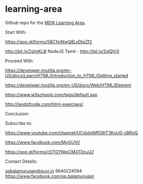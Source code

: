 # learning-area
Github repo for the [MDN Learning Area](https://developer.mozilla.org/en-US/Learn). 

Start With:

https://goo.gl/forms/58C1mNwQ8LvDIqZf2

http://bit.ly/2sImKLB
NodeJS Tamil - http://bit.ly/2sIQVj3

Proceed With:

https://developer.mozilla.org/en-US/docs/Learn/HTML/Introduction_to_HTML/Getting_started

https://developer.mozilla.org/en-US/docs/Web/HTML/Element

https://www.w3schools.com/tags/default.asp

http://landofcode.com/html-exercises/

Conclusion:

Subscribe to:  

https://www.youtube.com/channel/UCduIoIMfD8tT3KoU0-zBRgQ

https://www.facebook.com/MyGUVI/

https://goo.gl/forms/cDTGYNjpCM4TDnJJ2

Contact Details:

spbalamurugan@guvi.in
9840224594
https://www.facebook.com/sp.balamurugan
